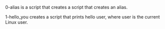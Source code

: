 0-alias is a script that creates  a script that creates an alias.

 1-hello_you creates a script that prints hello user, where user is the current Linux user.
